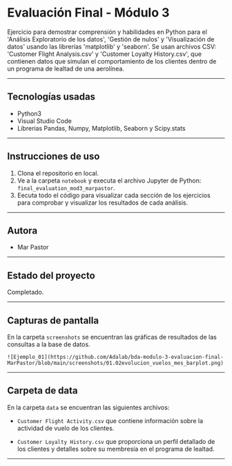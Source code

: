 # Evaluación Final - Módulo 3

Ejercicio para demostrar comprensión y habilidades en Python para el 'Análisis Exploratorio de los datos', 'Gestión de nulos' y 'Visualización de datos' usando las librerías 'matplotlib' y 'seaborn'. Se usan archivos CSV: 'Customer Flight Analysis.csv' y 'Customer Loyalty History.csv', que contienen datos que simulan el comportamiento de los clientes dentro de un programa de lealtad de una aerolínea.

---

## Tecnologías usadas

- Python3
- Visual Studio Code
- Librerias Pandas, Numpy, Matplotlib, Seaborn y Scipy.stats 

---

## Instrucciones de uso

1. Clona el repositorio en local.
2. Ve a la carpeta `notebook` y executa el archivo Jupyter de Python: `final_evaluation_mod3_marpastor`.
3. Eecuta todo el código para visualizar cada sección de los ejercicios para comprobar y visualizar los resultados de cada análisis.

---

## Autora

- Mar Pastor

---

## Estado del proyecto

Completado.

---

## Capturas de pantalla

En la carpeta `screenshots` se encuentran las gráficas de resultados de las consultas a la base de datos.

``` Ejemplo de gráfica de barras:
![Ejemplo_01](https://github.com/Adalab/bda-modulo-3-evaluacion-final-MarPastor/blob/main/screenshots/01.02evolucion_vuelos_mes_barplot.png)
```
---

## Carpeta de data

En la carpeta `data` se encuentran las siguientes archivos:

- `Customer Flight Activity.csv` que contiene información sobre la actividad de vuelo de los clientes.

- `Customer Loyalty History.csv` que proporciona un perfil detallado de los clientes y detalles sobre su membresía en el programa de lealtad.

---